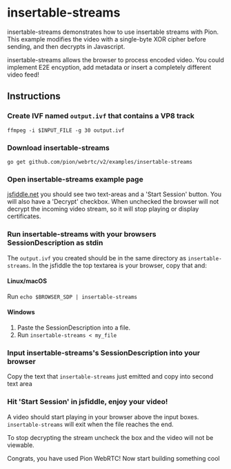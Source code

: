 # insertable-streams
insertable-streams demonstrates how to use insertable streams with Pion.
This example modifies the video with a single-byte XOR cipher before sending, and then
decrypts in Javascript.

insertable-streams allows the browser to process encoded video. You could implement
E2E encyption, add metadata or insert a completely different video feed!

## Instructions
### Create IVF named `output.ivf` that contains a VP8 track
```
ffmpeg -i $INPUT_FILE -g 30 output.ivf
```

### Download insertable-streams
```
go get github.com/pion/webrtc/v2/examples/insertable-streams
```

### Open insertable-streams example page
[jsfiddle.net](https://jsfiddle.net/p5tLbxf0/) you should see two text-areas and a 'Start Session' button. You will also have a 'Decrypt' checkbox.
When unchecked the browser will not decrypt the incoming video stream, so it will stop playing or display certificates.

### Run insertable-streams with your browsers SessionDescription as stdin
The `output.ivf` you created should be in the same directory as `insertable-streams`. In the jsfiddle the top textarea is your browser, copy that and:

#### Linux/macOS
Run `echo $BROWSER_SDP | insertable-streams`
#### Windows
1. Paste the SessionDescription into a file.
1. Run `insertable-streams < my_file`

### Input insertable-streams's SessionDescription into your browser
Copy the text that `insertable-streams` just emitted and copy into second text area

### Hit 'Start Session' in jsfiddle, enjoy your video!
A video should start playing in your browser above the input boxes. `insertable-streams` will exit when the file reaches the end.

To stop decrypting the stream uncheck the box and the video will not be viewable.

Congrats, you have used Pion WebRTC! Now start building something cool
